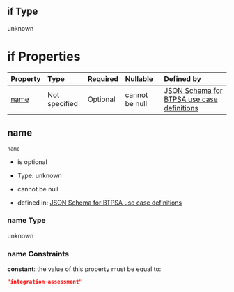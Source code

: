 ## if Type

unknown

# if Properties

| Property      | Type          | Required | Nullable       | Defined by                                                                                                                                                                                                        |
| :------------ | :------------ | :------- | :------------- | :---------------------------------------------------------------------------------------------------------------------------------------------------------------------------------------------------------------- |
| [name](#name) | Not specified | Optional | cannot be null | [JSON Schema for BTPSA use case definitions](btpsa-usecase-properties-services-items-allof-1-then-allof-47-if-properties-name.md "undefined#/properties/services/items/allOf/1/then/allOf/47/if/properties/name") |

## name



`name`

*   is optional

*   Type: unknown

*   cannot be null

*   defined in: [JSON Schema for BTPSA use case definitions](btpsa-usecase-properties-services-items-allof-1-then-allof-47-if-properties-name.md "undefined#/properties/services/items/allOf/1/then/allOf/47/if/properties/name")

### name Type

unknown

### name Constraints

**constant**: the value of this property must be equal to:

```json
"integration-assessment"
```
